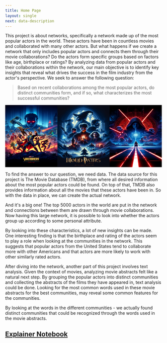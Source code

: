 ```yaml
---
title: Home Page
layout: single
next: data-description
---
```


This project is about networks, specifically a network made up of the most popular actors in the world. These actors have been in countless movies and collaborated with many other actors. But what happens if we create a network that only includes popular actors and connects them through their movie collaborations? Do the actors form specific groups based on factors like age, birthplace or ratings? 
By analyzing data from popular actors and their collaborations within the network, our main objective is to identify key insights that reveal what drives the success in the film industry from the actor's perspective. We seek to answer the following question:

> Based on recent collaborations among the most popular actors, do distinct communities form, and if so, what characterizes the most successful communities?

<div style="display: flex;">
    <img src="/images/marvel.png" width="200" height="200">
    <img src="/images/harry_potter.png" width="200" height="200">
    <img src="/images/starwars.png" width="200" height="200">
</div>

To find the answer to our question, we need data. The data source for this project is The Movie Database (TMDB), from where all desired information about the most popular actors could be found. On top of that, TMDB also provides information about all the movies that these actors have been in. So with the data in place, we can create the actual network.

And it's a big one! The top 5000 actors in the world are put in the network and connections between them are drawn through movie collaborations. Now having this large network, it is possible to look into whether the actors group up according to some personal attribute. 

By looking into these characteristics, a lot of new insights can be made. One interesting finding is that the birthplace and rating of the actors seem to play a role when looking at the communities in the network. This suggests that popular actors from the United States tend to collaborate more with other Americans and that actors are more likely to work with other similarly rated actors.

After diving into the network, another part of this project involves text analysis. Given the context of movies, analyzing movie abstracts felt like a natural next step. By grouping the popular actors into distinct communities and collecting the abstracts of the films they have appeared in, text analysis could be done. Looking for the most common words used in these movie abstracts for the best communities, may reveal some common features for the communities. 

By looking at the words in the different communities - we actually found distinct communities that could be recognized through the words used in the movie abstracts. 







## [Explainer Notebook](test.html)
